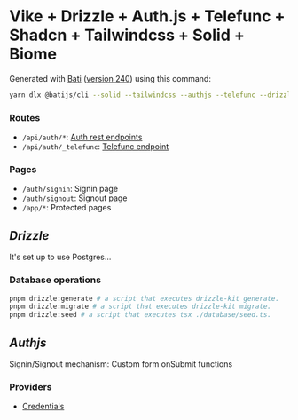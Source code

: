 # Vike + Drizzle + Auth.js + Telefunc + Shadcn + Tailwindcss + Solid + Biome

Generated with [Bati](https://batijs.dev) ([version 240](https://www.npmjs.com/package/create-bati/v/0.0.240)) using this command:

```sh
yarn dlx @batijs/cli --solid --tailwindcss --authjs --telefunc --drizzle --biome
```

### Routes

- `/api/auth/*`: [Auth rest endpoints](https://next-auth.js.org/getting-started/rest-api)
- `/api/auth/_telefunc`: [Telefunc endpoint](https://telefunc.com/)

### Pages

- `/auth/signin`: Signin page
- `/auth/signout`: Signout page
- `/app/*`: Protected pages

## *Drizzle*

It's set up to use Postgres...

### Database operations

```sh
pnpm drizzle:generate # a script that executes drizzle-kit generate.
pnpm drizzle:migrate # a script that executes drizzle-kit migrate.
pnpm drizzle:seed # a script that executes tsx ./database/seed.ts.
```

## *Authjs*

Signin/Signout mechanism: Custom form onSubmit functions 

### Providers

- [Credentials](https://next-auth.js.org/providers/credentials)